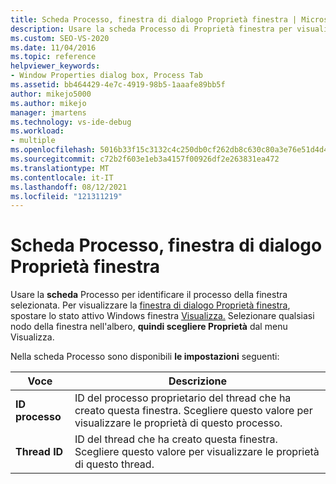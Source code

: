 ```yaml
---
title: Scheda Processo, finestra di dialogo Proprietà finestra | Microsoft Docs
description: Usare la scheda Processo di Proprietà finestra per visualizzare l'ID del thread che ha creato la finestra selezionata e l'ID del processo proprietario del thread.
ms.custom: SEO-VS-2020
ms.date: 11/04/2016
ms.topic: reference
helpviewer_keywords:
- Window Properties dialog box, Process Tab
ms.assetid: bb464429-4e7c-4919-98b5-1aaafe89bb5f
author: mikejo5000
ms.author: mikejo
manager: jmartens
ms.technology: vs-ide-debug
ms.workload:
- multiple
ms.openlocfilehash: 5016b33f15c3132c4c250db0cf262db8c630c80a3e76e51d4d48a3e21f2385b0
ms.sourcegitcommit: c72b2f603e1eb3a4157f00926df2e263831ea472
ms.translationtype: MT
ms.contentlocale: it-IT
ms.lasthandoff: 08/12/2021
ms.locfileid: "121311219"
---
```

# <a name="process-tab-window-properties-dialog-box"></a>Scheda Processo, finestra di dialogo Proprietà finestra
Usare la **scheda** Processo per identificare il processo della finestra selezionata. Per visualizzare la [finestra di dialogo Proprietà finestra](../debugger/window-properties-dialog-box.md), spostare lo stato attivo Windows finestra [Visualizza.](../debugger/windows-view.md) Selezionare qualsiasi nodo della finestra nell'albero, **quindi scegliere Proprietà** dal menu Visualizza. 

 Nella scheda Processo sono disponibili **le impostazioni** seguenti:

|Voce|Descrizione|
|-----------|-----------------|
|**ID processo**|ID del processo proprietario del thread che ha creato questa finestra. Scegliere questo valore per visualizzare le proprietà di questo processo.|
|**Thread ID**|ID del thread che ha creato questa finestra. Scegliere questo valore per visualizzare le proprietà di questo thread.|